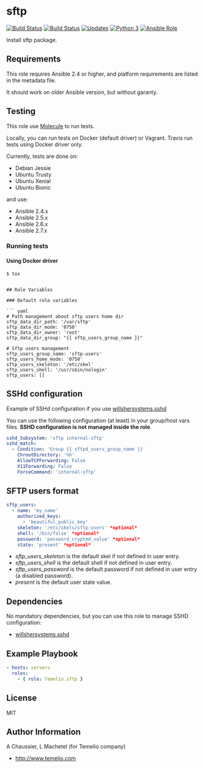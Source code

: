 # sftp

[![Build Status](https://img.shields.io/travis/Temelio/ansible-role-sftp/master.svg?label=travis_master)](https://travis-ci.org/Temelio/ansible-role-sftp)
[![Build Status](https://img.shields.io/travis/Temelio/ansible-role-sftp/develop.svg?label=travis_develop)](https://travis-ci.org/Temelio/ansible-role-sftp)
[![Updates](https://pyup.io/repos/github/Temelio/ansible-role-sftp/shield.svg)](https://pyup.io/repos/github/Temelio/ansible-role-sftp/)
[![Python 3](https://pyup.io/repos/github/Temelio/ansible-role-sftp/python-3-shield.svg)](https://pyup.io/repos/github/Temelio/ansible-role-sftp/)
[![Ansible Role](https://img.shields.io/ansible/role/9941.svg)](https://galaxy.ansible.com/Temelio/sftp/)

Install sftp package.

## Requirements

This role requires Ansible 2.4 or higher,
and platform requirements are listed in the metadata file.

It should work on older Ansible version, but without garanty.

## Testing

This role use [Molecule](https://github.com/metacloud/molecule/) to run tests.

Locally, you can run tests on Docker (default driver) or Vagrant.
Travis run tests using Docker driver only.

Currently, tests are done on:
- Debian Jessie
- Ubuntu Trusty
- Ubuntu Xenial
- Ubuntu Bionic

and use:
- Ansible 2.4.x
- Ansible 2.5.x
- Ansible 2.6.x
- Ansible 2.7.x

### Running tests

#### Using Docker driver

```
$ tox
```

```

## Role Variables

### Default role variables

``` yaml
# Path management about sftp users home dir
sftp_data_dir_path: '/var/sftp'
sftp_data_dir_mode: '0750'
sftp_data_dir_owner: 'root'
sftp_data_dir_group: "{{ sftp_users_group_name }}"

# Sftp users management
sftp_users_group_name: 'sftp-users'
sftp_users_home_mode: '0750'
sftp_users_skeleton: '/etc/skel'
sftp_users_shell: '/usr/sbin/nologin'
sftp_users: []
```

## SSHd configuration

Example of SSHd configuration if you use [willshersystems.sshd](https://github.com/willshersystems/ansible-sshd)


You can use the following configuration (at least) in your group/host vars
files. **SSHD configuration is not managed inside the role**.

``` yaml
sshd_Subsystem: 'sftp internal-sftp'
sshd_match:
  - Condition: 'Group {{ sftpd_users_group_name }}'
    ChrootDirectory: '%h'
    AllowTCPForwarding: False
    X11Forwarding: False
    ForceCommand: 'internal-sftp'
```

## SFTP users format

``` yaml
sftp_users:
  - name: 'my_name'
    authorized_keys:
      - 'beautiful_public_key'
    skeleton: '/etc/skels/sftp-users' *optional*
    shell: '/bin/false' *optional*
    password: 'password_crypted_value' *optional*
    state: 'present' *optional*
```

- *sftp_users_skeleton* is the default skel if not defined in user entry.
- *sftp_users_shell* is the default shell if not defined in user entry.
- *sftp_users_password* is the default password if not defined in user entry (a disabled password).
- *present* is the default user state value.

## Dependencies

No mandatory dependencies, but you can use this role to manage SSHD configuration:
- [willshersystems.sshd](https://github.com/willshersystems/ansible-sshd)

## Example Playbook

``` yaml
- hosts: servers
  roles:
    - { role: Temelio.sftp }
```

## License

MIT

## Author Information

A Chaussier, L Machetel (for Temelio company)
- http://www.temelio.com
